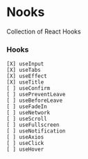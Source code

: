 # Nooks

Collection of React Hooks

### Hooks

    [X] useInput
    [X] useTabs
    [X] useEffect
    [X] useTitle
    [ ] useConfirm
    [ ] usePreventLeave
    [ ] useBeforeLeave
    [ ] useFadeIn
    [ ] useNetwork
    [ ] useScroll
    [ ] useFullscreen
    [ ] useNotification
    [ ] useAxios
    [ ] useClick
    [ ] useHover
